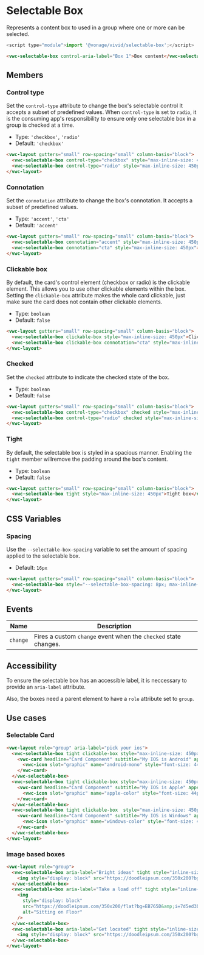 # Selectable Box

Represents a content box to used in a group where one or more can be selected.

```js
<script type="module">import '@vonage/vivid/selectable-box';</script>
```

```html preview
<vwc-selectable-box control-aria-label="Box 1">Box content</vwc-selectable-box>
```

## Members

### Control type

Set the `control-type` attribute to change the box's selectable control
It accepts a subset of predefined values.
When `control-type` is set to `radio`, it is the consuming app's responsibility to ensure only one selectable box in a group is checked at a time.

- Type: `'checkbox'`, `'radio'`
- Default: `'checkbox'`

```html preview
<vwc-layout gutters="small" row-spacing="small" column-basis="block">
  <vwc-selectable-box control-type="checkbox" style="max-inline-size: 450px">Checkbox control</vwc-selectable-box>
  <vwc-selectable-box control-type="radio" style="max-inline-size: 450px">Radio control</vwc-selectable-box>
</vwc-layout>
```

### Connotation

Set the `connotation` attribute to change the box's connotation.
It accepts a subset of predefined values.

- Type: `'accent'`, `'cta'`
- Default: `'accent'`

```html preview
<vwc-layout gutters="small" row-spacing="small" column-basis="block">
  <vwc-selectable-box connotation="accent" style="max-inline-size: 450px">Accent box</vwc-selectable-box>
  <vwc-selectable-box connotation="cta" style="max-inline-size: 450px">CTA box</vwc-selectable-box>
</vwc-layout>
```

### Clickable box

By default, the card's control element (checkbox or radio) is the clickable element. This allows you to use other clickable elements within the box.
Setting the `clickable-box` attribute makes the whole card clickable, just make sure the card does not contain other clickable elements.

- Type: `boolean`
- Default: `false`

```html preview
<vwc-layout gutters="small" row-spacing="small" column-basis="block">
  <vwc-selectable-box clickable-box style="max-inline-size: 450px">Clickable accent box</vwc-selectable-box>
  <vwc-selectable-box clickable-box connotation="cta" style="max-inline-size: 450px">Clickable CTA box</vwc-selectable-box>
</vwc-layout>
```

### Checked

Set the `checked` attribute to indicate the checked state of the box.

- Type: `boolean`
- Default: `false`

```html preview
<vwc-layout gutters="small" row-spacing="small" column-basis="block">
  <vwc-selectable-box control-type="checkbox" checked style="max-inline-size: 450px">Checked checkbox box</vwc-selectable-box>
  <vwc-selectable-box control-type="radio" checked style="max-inline-size: 450px">Checked radio box</vwc-selectable-box>
</vwc-layout>
```

### Tight

By default, the selectable box is styled in a spacious manner. Enabling the `tight` member willremove the padding around the box's content.

- Type: `boolean`
- Default: `false`

```html preview
<vwc-layout gutters="small" row-spacing="small" column-basis="block">
  <vwc-selectable-box tight style="max-inline-size: 450px">Tight box</vwc-selectable-box>
</vwc-layout>
```

## CSS Variables

### Spacing

Use the `--selectable-box-spacing` variable to set the amount of spacing applied to the selectable box.

- Default: `16px`

```html preview
<vwc-layout gutters="small" row-spacing="small" column-basis="block">
  <vwc-selectable-box style="--selectable-box-spacing: 8px; max-inline-size: 450px">Custom spaced box</vwc-selectable-box>
</vwc-layout>
```

## Events

<div class="table-wrapper">

| Name     | Description                                                     |
| -------- | --------------------------------------------------------------- |
| `change` | Fires a custom `change` event when the `checked` state changes. |

</div>

## Accessibility

To ensure the selectable box has an accessible label, it is neccessary to provide an `aria-label` attribute.

Also, the boxes need a parent element to have a `role` attribute set to `group`.

## Use cases

### Selectable Card

```html preview
<vwc-layout role="group" aria-label="pick your ios">
  <vwc-selectable-box tight clickable-box style="max-inline-size: 450px">
    <vwc-card headline="Card Component" subtitle="My IOS is Android" appearance="ghost">
      <vwc-icon slot="graphic" name="android-mono" style="font-size: 44px; color: #A4C439" ></vwc-icon>
    </vwc-card>
  </vwc-selectable-box>
  <vwc-selectable-box tight clickable-box style="max-inline-size: 450px">
    <vwc-card headline="Card Component" subtitle="My IOS is Apple" appearance="ghost">
      <vwc-icon slot="graphic" name="apple-color" style="font-size: 44px; color: #555555" ></vwc-icon>
    </vwc-card>
  </vwc-selectable-box>
  <vwc-selectable-box tight clickable-box  style="max-inline-size: 450px">
    <vwc-card headline="Card Component" subtitle="My IOS is Windows" appearance="ghost">
      <vwc-icon slot="graphic" name="windows-color" style="font-size: 44px;"></vwc-icon>
    </vwc-card>
  </vwc-selectable-box>
</vwc-layout>
```

### Image based boxes

```html preview
<vwc-layout role="group">
  <vwc-selectable-box aria-label="Bright ideas" tight style="inline-size: fit-content" clickable-box>
    <img style="display: block" src="https://doodleipsum.com/350x200?bg=C863D9&i=0b3f4112a9c5e358c439c4be74380e54" alt="Lots of ideas" />
  </vwc-selectable-box>
  <vwc-selectable-box aria-label="Take a load off" tight style="inline-size: fit-content" clickable-box>
    <img
      style="display: block"
      src="https://doodleipsum.com/350x200/flat?bg=EB765D&amp;i=7d5ed3bc0c215d1359b2a63d03cf1540"
      alt="Sitting on Floor"
    />
  </vwc-selectable-box>
  <vwc-selectable-box aria-label="Get located" tight style="inline-size: fit-content" clickable-box>
    <img style="display: block" src="https://doodleipsum.com/350x200?bg=7463D9&i=6af2fcb146f3b99cfa1371242b2eee55" alt="Get located" />
  </vwc-selectable-box>
</vwc-layout>
```

